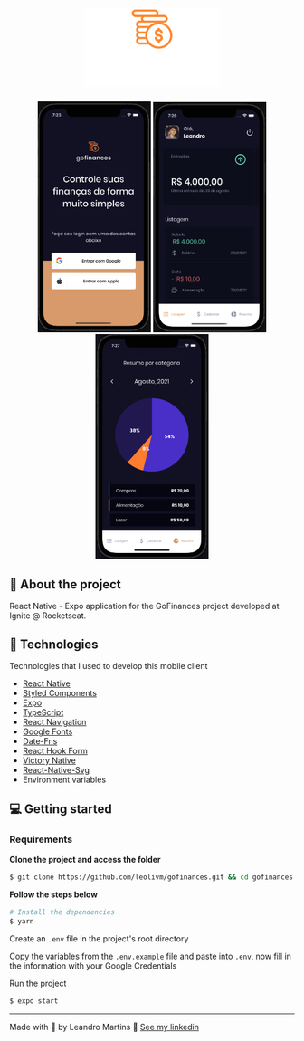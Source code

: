 <h1 align="center">
    <img alt="GoFinances-Logo" title="GoFinances" src=".github/assets/logo.svg" />
</h1>

<p align="center">
  <img alt="letmeask" src=".github/assets/home.png" width="200" heigth="416" /> 
  <img alt="letmeask" src=".github/assets/home-2.png" width="200" heigth="416" /> 
  <img alt="letmeask" src=".github/assets/home-3.png" width="200" heigth="416" /> 
</p>

## :bookmark: About the project

React Native - Expo application for the GoFinances project developed at Ignite @ Rocketseat.

## 🚀 Technologies

Technologies that I used to develop this mobile client

- [React Native](https://reactnative.dev/)
- [Styled Components](https://styled-components.com/)
- [Expo](https://expo.io/)
- [TypeScript](https://www.typescriptlang.org/)
- [React Navigation](https://reactnavigation.org/)
- [Google Fonts](https://fonts.google.com/)
- [Date-Fns](https://date-fns.org/)
- [React Hook Form](https://react-hook-form.com/)
- [Victory Native](https://formidable.com/open-source/victory/)
- [React-Native-Svg](https://www.npmjs.com/package/react-native-svg)
- Environment variables

## 💻 Getting started

### Requirements

**Clone the project and access the folder**

```bash
$ git clone https://github.com/leolivm/gofinances.git && cd gofinances
```

**Follow the steps below**

```bash
# Install the dependencies
$ yarn
```

Create an `.env` file in the project's root directory

Copy the variables from the `.env.example` file and paste into `.env`, now fill in the information with your Google Credentials

Run the project

```bash
$ expo start
```

---

Made with 💜 by Leandro Martins 👋 [See my linkedin](https://www.linkedin.com/in/leandro-martins-0640921a4/)
